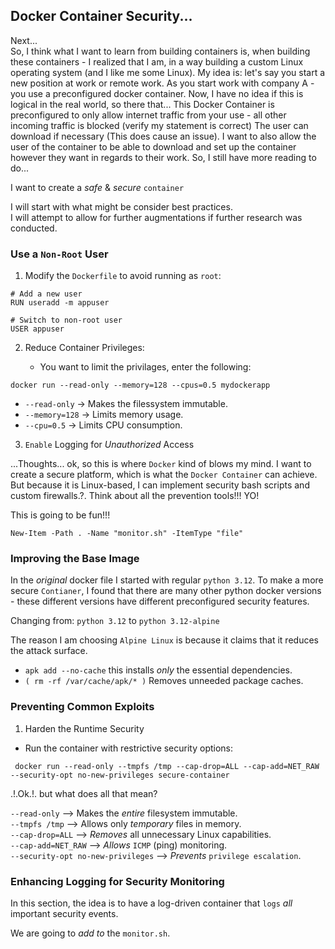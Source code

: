 ## Docker Container Security...

Next...<br>
So, I think what I want to learn from building containers is, when building these containers - I realized that I am, in a way building a custom Linux operating system (and I like me some Linux). My idea is: let's say you start a new position at work or remote work. As you start work with company A - you use a preconfigured docker container. Now, I have no idea if this is logical in the real world, so there that...
This Docker Container is preconfigured to only allow internet traffic from your use - all other incoming traffic is blocked (verify my statement is correct) The user can download if necessary (This does cause an issue).
I want to also allow the user of the container to be able to download and set up the container however they want in regards to their work. So, I still have more reading to do...

I want to create a *safe* & *secure* `container`

I will start with what might be consider best practices.<br>
I will attempt to allow for further augmentations if further research was conducted.<br>

### Use a `Non-Root` User <br>

1. Modify the `Dockerfile` to avoid running as `root`:

```
# Add a new user
RUN useradd -m appuser

# Switch to non-root user
USER appuser
```

2. Reduce Container Privileges:

    - You want to limit the privilages, enter the following: <br>

` docker run --read-only --memory=128 --cpus=0.5 mydockerapp ` <br>

- `--read-only`  -> Makes the filessystem immutable. <br>
- `--memory=128` -> Limits memory usage. <br>
- `--cpu=0.5`    -> Limits CPU consumption. <br>

3. `Enable` Logging for *Unauthorized* Access

...Thoughts...
ok, so this is where `Docker` kind of blows my mind. I want to create a secure platform, which is what the `Docker Container` can achieve. But because it is Linux-based, I can implement security bash scripts and custom firewalls.?. Think about all the prevention tools!!! YO!<br>

This is going to be fun!!! <br>

` New-Item -Path . -Name "monitor.sh" -ItemType "file" ` <br>

### Improving the Base Image

In the *original* docker file I started with regular `python 3.12`. To make a more secure `Contianer`, I found that there are many other python docker versions - these different versions have different preconfigured security features.<br>

Changing from: `python 3.12` to `python 3.12-alpine`<br>

The reason I am choosing `Alpine Linux` is because it claims that it reduces the attack surface. <br>

- `apk add --no-cache` this installs *only* the essential dependencies. <br>
- `( rm -rf /var/cache/apk/* )` Removes unneeded package caches.<br>

### Preventing Common Exploits


1. Harden the Runtime Security <br>
- Run the container with restrictive security options: <br>

``` docker run --read-only --tmpfs /tmp --cap-drop=ALL --cap-add=NET_RAW --security-opt no-new-privileges secure-container``` <br>

.!.Ok.!. but what does all that mean?<br>

`--read-only` --> Makes the *entire* filesystem immutable. <br>
`--tmpfs /tmp` --> Allows only *temporary* files in memory. <br>
`--cap-drop=ALL` --> *Removes* all unnecessary Linux capabilities. <br>
`--cap-add=NET_RAW` --> *Allows* `ICMP` (ping) monitoring. <br>
`--security-opt no-new-privileges` --> *Prevents* `privilege escalation`. <br>

### Enhancing Logging for Security Monitoring

In this section, the idea is to have a log-driven container that `logs` *all* important security events.<br>

We are going to *add to* the `monitor.sh`. <br>